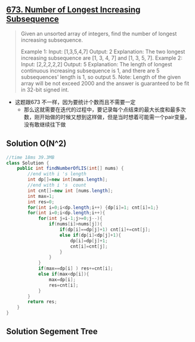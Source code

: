 ## [673. Number of Longest Increasing Subsequence](https://leetcode-cn.com/problems/number-of-longest-increasing-subsequence/)

> Given an unsorted array of integers, find the number of longest increasing subsequence.
>
> Example 1:
> Input: [1,3,5,4,7]
> Output: 2
> Explanation: The two longest increasing subsequence are [1, 3, 4, 7] and [1, 3, 5, 7].
> Example 2:
> Input: [2,2,2,2,2]
> Output: 5
> Explanation: The length of longest continuous increasing subsequence is 1, and there are 5 subsequences' length is 1, so output 5.
> Note: Length of the given array will be not exceed 2000 and the answer is guaranteed to be fit in 32-bit signed int.

* 这题跟673 不一样，因为要统计个数而且不需要一定
  * 那么这就需要在迭代的过程中，要记录每个点结束的最大长度和最多次数，刚开始做的时候又想到这样做，但是当时想着可能需一个pair变量，没有敢继续往下做

## Solution O(N^2)

```java
//time 18ms 39.3MB
class Solution {
    public int findNumberOfLIS(int[] nums) {
        //end with i 's length
        int dp[]=new int[nums.length];
        //end with i 's  count
        int cnt[]=new int [nums.length];
        int max=1;
        int res=0;
        for(int i=0;i<dp.length;i++) {dp[i]=1; cnt[i]=1;}
        for(int i=0;i<dp.length;i++){
            for(int j=i-1;j>=0;j--){
                if(nums[i]>nums[j]){
                    if(dp[i]==dp[j]+1) cnt[i]+=cnt[j];
                    else if(dp[i]<dp[j]+1){
                        dp[i]=dp[j]+1;
                        cnt[i]=cnt[j];
                    }
                }
            }
            if(max==dp[i] ) res+=cnt[i];
            else if(max<dp[i]){
                max=dp[i];
                res=cnt[i];
            } 
        }
        return res;
    }
}
```

## Solution Segement Tree